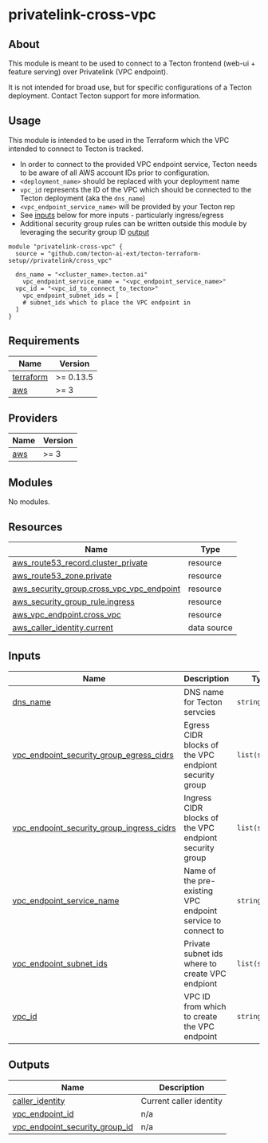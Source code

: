 # privatelink-cross-vpc

## About

This module is meant to be used to connect to a Tecton frontend (web-ui + feature serving) over
Privatelink (VPC endpoint).

It is not intended for broad use, but for specific configurations of a Tecton deployment. Contact
Tecton support for more information.

## Usage

This module is intended to be used in the Terraform which the VPC intended to connect to Tecton
is tracked.

* In order to connect to the provided VPC endpoint service, Tecton needs to be aware of all AWS
  account IDs prior to configuration.
* `<deployment_name>` should be replaced with your deployment name
* `vpc_id` represents the ID of the VPC which should be connected to the Tecton deployment
  (aka the `dns_name`)
* `<vpc_endpoint_service_name>` will be provided by your Tecton rep
* See [inputs](#inputs) below for more inputs - particularly ingress/egress
* Additional security group rules can be written outside this module by leveraging the security
  group ID [output](#outputs)

```hcl
module "privatelink-cross-vpc" {
  source = "github.com/tecton-ai-ext/tecton-terraform-setup//privatelink/cross_vpc"

  dns_name = "<cluster_name>.tecton.ai"
	vpc_endpoint_service_name = "<vpc_endpoint_service_name>"
  vpc_id = "<vpc_id_to_connect_to_tecton>"
	vpc_endpoint_subnet_ids = [
    # subnet_ids which to place the VPC endpoint in
  ]
}
```

<!-- BEGIN_TF_DOCS -->
## Requirements

| Name | Version |
|------|---------|
| <a name="requirement_terraform"></a> [terraform](#requirement\_terraform) | >= 0.13.5 |
| <a name="requirement_aws"></a> [aws](#requirement\_aws) | >= 3 |

## Providers

| Name | Version |
|------|---------|
| <a name="provider_aws"></a> [aws](#provider\_aws) | >= 3 |

## Modules

No modules.

## Resources

| Name | Type |
|------|------|
| [aws_route53_record.cluster_private](https://registry.terraform.io/providers/hashicorp/aws/latest/docs/resources/route53_record) | resource |
| [aws_route53_zone.private](https://registry.terraform.io/providers/hashicorp/aws/latest/docs/resources/route53_zone) | resource |
| [aws_security_group.cross_vpc_vpc_endpoint](https://registry.terraform.io/providers/hashicorp/aws/latest/docs/resources/security_group) | resource |
| [aws_security_group_rule.ingress](https://registry.terraform.io/providers/hashicorp/aws/latest/docs/resources/security_group_rule) | resource |
| [aws_vpc_endpoint.cross_vpc](https://registry.terraform.io/providers/hashicorp/aws/latest/docs/resources/vpc_endpoint) | resource |
| [aws_caller_identity.current](https://registry.terraform.io/providers/hashicorp/aws/latest/docs/data-sources/caller_identity) | data source |

## Inputs

| Name | Description | Type | Default | Required |
|------|-------------|------|---------|:--------:|
| <a name="input_dns_name"></a> [dns\_name](#input\_dns\_name) | DNS name for Tecton servcies | `string` | n/a | yes |
| <a name="input_vpc_endpoint_security_group_egress_cidrs"></a> [vpc\_endpoint\_security\_group\_egress\_cidrs](#input\_vpc\_endpoint\_security\_group\_egress\_cidrs) | Egress CIDR blocks of the VPC endpiont security group | `list(string)` | <pre>[<br>  "0.0.0.0/0"<br>]</pre> | no |
| <a name="input_vpc_endpoint_security_group_ingress_cidrs"></a> [vpc\_endpoint\_security\_group\_ingress\_cidrs](#input\_vpc\_endpoint\_security\_group\_ingress\_cidrs) | Ingress CIDR blocks of the VPC endpiont security group | `list(string)` | <pre>[<br>  "0.0.0.0/0"<br>]</pre> | no |
| <a name="input_vpc_endpoint_service_name"></a> [vpc\_endpoint\_service\_name](#input\_vpc\_endpoint\_service\_name) | Name of the pre-existing VPC endpoint service to connect to | `string` | n/a | yes |
| <a name="input_vpc_endpoint_subnet_ids"></a> [vpc\_endpoint\_subnet\_ids](#input\_vpc\_endpoint\_subnet\_ids) | Private subnet ids where to create VPC endpiont | `list(string)` | n/a | yes |
| <a name="input_vpc_id"></a> [vpc\_id](#input\_vpc\_id) | VPC ID from which to create the VPC endpoint | `string` | n/a | yes |

## Outputs

| Name | Description |
|------|-------------|
| <a name="output_caller_identity"></a> [caller\_identity](#output\_caller\_identity) | Current caller identity |
| <a name="output_vpc_endpoint_id"></a> [vpc\_endpoint\_id](#output\_vpc\_endpoint\_id) | n/a |
| <a name="output_vpc_endpoint_security_group_id"></a> [vpc\_endpoint\_security\_group\_id](#output\_vpc\_endpoint\_security\_group\_id) | n/a |
<!-- END_TF_DOCS -->

